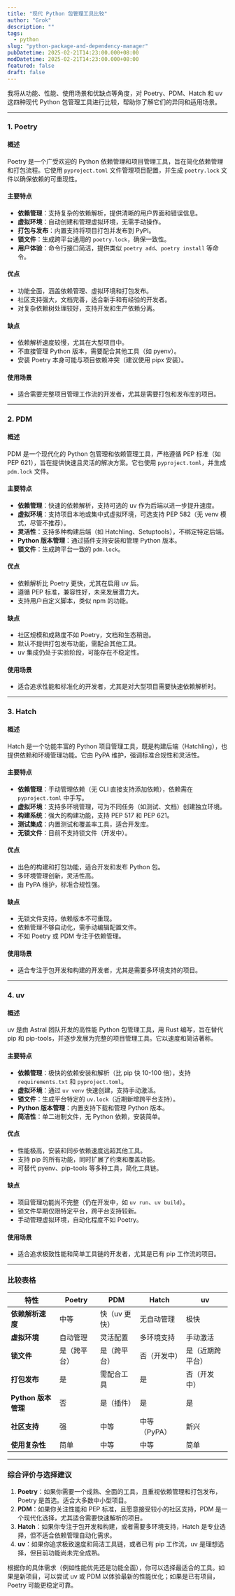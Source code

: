```yaml
---
title: "现代 Python 包管理工具比较"
author: "Grok"
description: ""
tags:
  - python
slug: "python-package-and-dependency-manager"
pubDatetime: 2025-02-21T14:23:00.000+08:00
modDatetime: 2025-02-21T14:23:00.000+08:00
featured: false
draft: false
---
```


我将从功能、性能、使用场景和优缺点等角度，对 Poetry、PDM、Hatch 和 uv 这四种现代 Python 包管理工具进行比较，帮助你了解它们的异同和适用场景。

---

### 1. **Poetry**
#### 概述
Poetry 是一个广受欢迎的 Python 依赖管理和项目管理工具，旨在简化依赖管理和打包流程。它使用 `pyproject.toml` 文件管理项目配置，并生成 `poetry.lock` 文件以确保依赖的可重现性。

#### 主要特点
- **依赖管理**：支持复杂的依赖解析，提供清晰的用户界面和错误信息。
- **虚拟环境**：自动创建和管理虚拟环境，无需手动操作。
- **打包与发布**：内置支持将项目打包并发布到 PyPI。
- **锁文件**：生成跨平台通用的 `poetry.lock`，确保一致性。
- **用户体验**：命令行接口简洁，提供类似 `poetry add`、`poetry install` 等命令。

#### 优点
- 功能全面，涵盖依赖管理、虚拟环境和打包发布。
- 社区支持强大，文档完善，适合新手和有经验的开发者。
- 对复杂依赖树处理较好，支持开发和生产依赖分离。

#### 缺点
- 依赖解析速度较慢，尤其在大型项目中。
- 不直接管理 Python 版本，需要配合其他工具（如 pyenv）。
- 安装 Poetry 本身可能与项目依赖冲突（建议使用 pipx 安装）。

#### 使用场景
- 适合需要完整项目管理工作流的开发者，尤其是需要打包和发布库的项目。

---

### 2. **PDM**
#### 概述
PDM 是一个现代化的 Python 包管理和依赖管理工具，严格遵循 PEP 标准（如 PEP 621），旨在提供快速且灵活的解决方案。它也使用 `pyproject.toml`，并生成 `pdm.lock` 文件。

#### 主要特点
- **依赖管理**：快速的依赖解析，支持可选的 uv 作为后端以进一步提升速度。
- **虚拟环境**：支持项目本地或集中式虚拟环境，可选支持 PEP 582（无 venv 模式，尽管不推荐）。
- **灵活性**：支持多种构建后端（如 Hatchling、Setuptools），不绑定特定后端。
- **Python 版本管理**：通过插件支持安装和管理 Python 版本。
- **锁文件**：生成跨平台一致的 `pdm.lock`。

#### 优点
- 依赖解析比 Poetry 更快，尤其在启用 uv 后。
- 遵循 PEP 标准，兼容性好，未来发展潜力大。
- 支持用户自定义脚本，类似 npm 的功能。

#### 缺点
- 社区规模和成熟度不如 Poetry，文档和生态稍逊。
- 默认不提供打包发布功能，需配合其他工具。
- uv 集成仍处于实验阶段，可能存在不稳定性。

#### 使用场景
- 适合追求性能和标准化的开发者，尤其是对大型项目需要快速依赖解析时。

---

### 3. **Hatch**
#### 概述
Hatch 是一个功能丰富的 Python 项目管理工具，既是构建后端（Hatchling），也提供依赖和环境管理功能。它由 PyPA 维护，强调标准合规性和灵活性。

#### 主要特点
- **依赖管理**：手动管理依赖（无 CLI 直接支持添加依赖），依赖需在 `pyproject.toml` 中手写。
- **虚拟环境**：支持多环境管理，可为不同任务（如测试、文档）创建独立环境。
- **构建系统**：强大的构建功能，支持 PEP 517 和 PEP 621。
- **测试集成**：内置测试和覆盖率工具，适合开发库。
- **无锁文件**：目前不支持锁文件（开发中）。

#### 优点
- 出色的构建和打包功能，适合开发和发布 Python 包。
- 多环境管理创新，灵活性高。
- 由 PyPA 维护，标准合规性强。

#### 缺点
- 无锁文件支持，依赖版本不可重现。
- 依赖管理不够自动化，需手动编辑配置文件。
- 不如 Poetry 或 PDM 专注于依赖管理。

#### 使用场景
- 适合专注于包开发和构建的开发者，尤其是需要多环境支持的项目。

---

### 4. **uv**
#### 概述
uv 是由 Astral 团队开发的高性能 Python 包管理工具，用 Rust 编写，旨在替代 pip 和 pip-tools，并逐步发展为完整的项目管理工具。它以速度和简洁著称。

#### 主要特点
- **依赖管理**：极快的依赖安装和解析（比 pip 快 10-100 倍），支持 `requirements.txt` 和 `pyproject.toml`。
- **虚拟环境**：通过 `uv venv` 快速创建，支持手动激活。
- **锁文件**：生成平台特定的 `uv.lock`（近期新增跨平台支持）。
- **Python 版本管理**：内置支持下载和管理 Python 版本。
- **简洁性**：单二进制文件，无 Python 依赖，安装简单。

#### 优点
- 性能极高，安装和同步依赖速度远超其他工具。
- 支持 pip 的所有功能，同时扩展了约束和覆盖功能。
- 可替代 pyenv、pip-tools 等多种工具，简化工具链。

#### 缺点
- 项目管理功能尚不完整（仍在开发中，如 `uv run`、`uv build`）。
- 锁文件早期仅限特定平台，跨平台支持较新。
- 手动管理虚拟环境，自动化程度不如 Poetry。

#### 使用场景
- 适合追求极致性能和简单工具链的开发者，尤其是已有 pip 工作流的项目。

---

### 比较表格
| 特性                | Poetry         | PDM            | Hatch          | uv             |
|---------------------|----------------|----------------|----------------|----------------|
| **依赖解析速度**    | 中等           | 快（uv 更快）  | 无自动管理     | 极快           |
| **虚拟环境**        | 自动管理       | 灵活配置       | 多环境支持     | 手动激活       |
| **锁文件**          | 是（跨平台）   | 是（跨平台）   | 否（开发中）   | 是（近期跨平台）|
| **打包发布**        | 是             | 需配合工具     | 是             | 否（开发中）   |
| **Python 版本管理** | 否             | 是（插件）     | 是             | 是             |
| **社区支持**        | 强             | 中等           | 中等（PyPA）   | 新兴           |
| **使用复杂性**      | 简单           | 中等           | 中等           | 简单           |

---

### 综合评价与选择建议
1. **Poetry**：如果你需要一个成熟、全面的工具，且重视依赖管理和打包发布，Poetry 是首选。适合大多数中小型项目。
2. **PDM**：如果你关注性能和 PEP 标准，且愿意接受较小的社区支持，PDM 是一个现代化选择，尤其适合需要快速解析的项目。
3. **Hatch**：如果你专注于包开发和构建，或者需要多环境支持，Hatch 是专业选择，但不适合依赖管理自动化需求。
4. **uv**：如果你追求极致速度和简洁工具链，或者已有 pip 工作流，uv 是理想选择，但目前功能尚未完全成熟。

根据你的具体需求（例如性能优先还是功能全面），你可以选择最适合的工具。如果是新项目，可以尝试 uv 或 PDM 以体验最新的性能优化；如果是已有项目，Poetry 可能更稳定可靠。